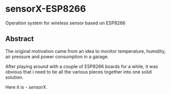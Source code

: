 # sensorX-ESP8266
Operation system for wireless sensor based on ESP8266

## Abstract
The original motivation came from an idea to monitor temperature, humidity, air pressure and power consumption in a garage.

After playing around with a couple of ESP8266 boards for a while, it was obvious that i need to tie all the various pieces together into one solid solution. 

Here it is - _sensorX_.

